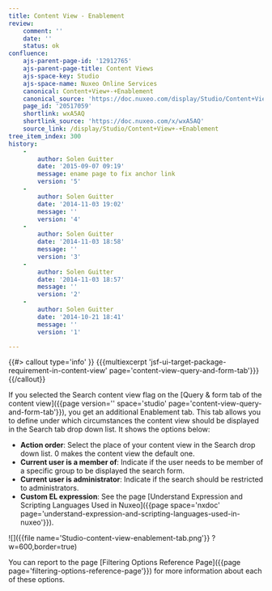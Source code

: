 ```yaml
---
title: Content View - Enablement
review:
    comment: ''
    date: ''
    status: ok
confluence:
    ajs-parent-page-id: '12912765'
    ajs-parent-page-title: Content Views
    ajs-space-key: Studio
    ajs-space-name: Nuxeo Online Services
    canonical: Content+View+-+Enablement
    canonical_source: 'https://doc.nuxeo.com/display/Studio/Content+View+-+Enablement'
    page_id: '20517059'
    shortlink: wxA5AQ
    shortlink_source: 'https://doc.nuxeo.com/x/wxA5AQ'
    source_link: /display/Studio/Content+View+-+Enablement
tree_item_index: 300
history:
    -
        author: Solen Guitter
        date: '2015-09-07 09:19'
        message: ename page to fix anchor link
        version: '5'
    -
        author: Solen Guitter
        date: '2014-11-03 19:02'
        message: ''
        version: '4'
    -
        author: Solen Guitter
        date: '2014-11-03 18:58'
        message: ''
        version: '3'
    -
        author: Solen Guitter
        date: '2014-11-03 18:57'
        message: ''
        version: '2'
    -
        author: Solen Guitter
        date: '2014-10-21 18:41'
        message: ''
        version: '1'

---
```


{{#> callout type='info' }}
{{{multiexcerpt 'jsf-ui-target-package-requirement-in-content-view' page='content-view-query-and-form-tab'}}}
{{/callout}}

If you selected the Search content view flag on the [Query & form tab of the content view]({{page version='' space='studio' page='content-view-query-and-form-tab'}}), you get an additional Enablement tab. This tab allows you to define under which circumstances the content view should be displayed in the Search tab drop down list. It shows the options below:

*   **Action order**: Select the place of your content view in the Search drop down list. 0 makes the content view the default one.
*   **Current user is a member of**: Indicate if the user needs to be member of a specific group to be displayed the search form.
*   **Current user is administrator**: Indicate if the search should be restricted to administrators.
*   **Custom EL expression**: See the page [Understand Expression and Scripting Languages Used in Nuxeo]({{page space='nxdoc' page='understand-expression-and-scripting-languages-used-in-nuxeo'}}).

![]({{file name='Studio-content-view-enablement-tab.png'}} ?w=600,border=true)

You can report to the page [Filtering Options Reference Page]({{page page='filtering-options-reference-page'}}) for more information about each of these options.

